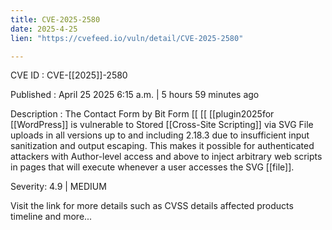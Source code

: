 ```yaml
---
title: CVE-2025-2580
date: 2025-4-25
lien: "https://cvefeed.io/vuln/detail/CVE-2025-2580"

---
```


CVE ID : CVE-[[2025]]-2580

Published :  April 25
2025
6:15 a.m. | 5 hours
59 minutes ago

Description : The Contact Form by Bit Form  [[ [[ [[plugin2025for  [[WordPress]] is vulnerable to Stored  [[Cross-Site Scripting]] via SVG File uploads in all versions up to
and including
2.18.3 due to insufficient input sanitization and output escaping. This makes it possible for authenticated attackers
with Author-level access and above
to inject arbitrary web scripts in pages that will execute whenever a user accesses the SVG  [[file]].

Severity: 4.9 | MEDIUM

Visit the link for more details
such as CVSS details
affected products
timeline
and more...
